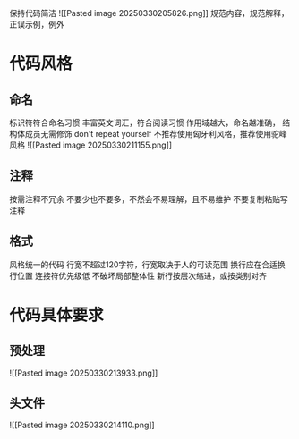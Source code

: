 保持代码简洁
![[Pasted image 20250330205826.png]]
规范内容，规范解释，正误示例，例外
# 代码风格
## 命名
标识符符合命名习惯
丰富英文词汇，符合阅读习惯
作用域越大，命名越准确，
结构体成员无需修饰 don't repeat yourself
不推荐使用匈牙利风格，推荐使用驼峰风格
		![[Pasted image 20250330211155.png]]
## 注释
按需注释不冗余
	不要少也不要多，不然会不易理解，且不易维护
不要复制粘贴写注释
## 格式
风格统一的代码
行宽不超过120字符，行宽取决于人的可读范围
换行应在合适换行位置
	连接符优先级低
	不破坏局部整体性
	新行按层次缩进，或按类别对齐

# 代码具体要求
## 预处理
![[Pasted image 20250330213933.png]]
## 头文件
![[Pasted image 20250330214110.png]]